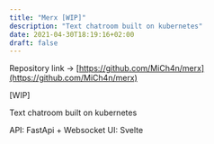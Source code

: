 ```yaml
---
title: "Merx [WIP]"
description: "Text chatroom built on kubernetes"
date: 2021-04-30T18:19:16+02:00
draft: false
---
```

Repository link → [https://github.com/MiCh4n/merx](https://github.com/MiCh4n/merx)

[WIP]

Text chatroom built on kubernetes

API: FastApi + Websocket
UI:  Svelte

